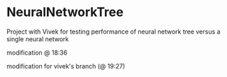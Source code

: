 # NeuralNetworkTree
Project with Vivek for testing performance of neural network tree versus a single neural network

modification @ 18:36

modification for vivek's branch (@ 19:27)